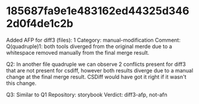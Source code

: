 # 185687fa9e1e483162ed44325d3462d0f4de1c2b

Added AFP for diff3 (files): 1
Category: manual-modification
Comment: Q(quadruple)1: both tools diverged from the original merde due to a whitespace removed manually from the final merge result.

Q2: In another file quadruple we can observe 2 conflicts present for diff3 that are not present for csdiff, however both results diverge due to a manual change at the final merge result. CSDiff would have got it right if it wasn't this change.

Q3: Similar to Q1
Repository: storybook
Verdict: diff3-afp, not-afn